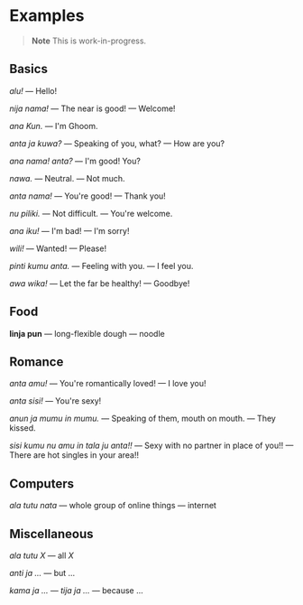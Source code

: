 # Examples

> **Note** This is work-in-progress.

## Basics

*alu!* — Hello!

*nija nama!* — The near is good! — Welcome!

*ana Kun.* — I'm Ghoom.

*anta ja kuwa?* — Speaking of you, what? — How are you?

*ana nama! anta?* — I'm good! You?

*nawa.* — Neutral. — Not much.

*anta nama!* — You're good! — Thank you!

*nu piliki.* — Not difficult. — You're welcome.

*ana iku!* — I'm bad! — I'm sorry!

*wili!* — Wanted! — Please!

*pinti kumu anta.* — Feeling with you. — I feel you.

*awa wika!* — Let the far be healthy! — Goodbye!

## Food

**linja pun** — long-flexible dough — noodle

## Romance

*anta amu!* — You're romantically loved! — I love you!

*anta sisi!* — You're sexy!

*anun ja mumu in mumu.* — Speaking of them, mouth on mouth. — They kissed.

*sisi kumu nu amu in tala ju anta!!* — Sexy with no partner in place of you!! — There are hot singles in your area!!

## Computers

*ala tutu nata* — whole group of online things — internet

## Miscellaneous

*ala tutu X* — all *X*

*anti ja ...* — but ...

*kama ja ...* — *tija ja ...* — because ...